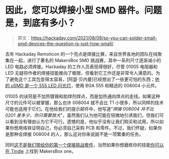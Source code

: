 # 因此，您可以焊接小型 SMD 器件。问题是，到底有多小？

> 原文：<https://hackaday.com/2021/08/09/so-you-can-solder-small-smd-devices-the-question-is-just-how-small/>

去年 Hackaday Remoticon 的一个亮点是焊接比赛，来自世界各地的团队在线聚集在一起，进行了著名的 MakersBox SMD 挑战赛，其中一系列尺寸逐渐减小的 LED 电路必须焊接。Hackaday 的工作人员表现得很好，尽管 01005 电阻器和 LED 无疑将作者的焊接技能推向了极限，但看到它工作还是非常令人满意的。为了避免这个工具包变得太容易，[阿瑟·贝内曼]已经想出了一些更可怕的东西；[他的 uSMD 是一个 555 LED 闪光灯](https://github.com/arthurbenemann/usmd)，使用 BGA 555 和精选的 008004 小元件。

01005 的诀窍是不加热镀锡和助焊剂焊点，而是加热通向焊点的走线。如果这种尺寸的元件可以被掌握，那么也许 008004 就不会比 T1 小很多，所以同样的技术可能也适用于它们。在他给我们的提示邮件中，他写道“*焊接 008004 并不比 0201 差多少，你只需要放大*”，虽然我们认为他可能在轻微地引诱我们，但我们可以看到没有理由认为它不可行。遗憾的是，他似乎没有让我们购买和试用，所以如果你想用烙铁证明自己，你必须自己采购 PCB 和零件。不过，我们怀疑，如果你是那种会焊接 008004 的人，那么这对你来说就不是一项繁重的任务。

同时[这不是我们带给你的第一个焊接挑战套件](https://hackaday.com/2020/11/25/smd-challenge-extreme-edition-gets-our-flux-flowing/)，当然如果你想磨练你的技能[你可以在 Tindie](https://www.tindie.com/products/MakersBox/smd-challenge/) 上找到 MakersBox one。